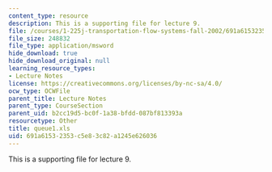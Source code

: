 ```yaml
---
content_type: resource
description: This is a supporting file for lecture 9.
file: /courses/1-225j-transportation-flow-systems-fall-2002/691a61532353c5e83c82a1245e626036_queue1.xls
file_size: 248832
file_type: application/msword
hide_download: true
hide_download_original: null
learning_resource_types:
- Lecture Notes
license: https://creativecommons.org/licenses/by-nc-sa/4.0/
ocw_type: OCWFile
parent_title: Lecture Notes
parent_type: CourseSection
parent_uid: b2cc19d5-bc0f-1a38-bfdd-087bf813393a
resourcetype: Other
title: queue1.xls
uid: 691a6153-2353-c5e8-3c82-a1245e626036
---
```

This is a supporting file for lecture 9.